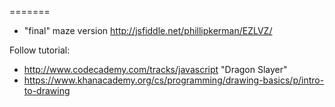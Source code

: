 
=======
* "final" maze version http://jsfiddle.net/phillipkerman/EZLVZ/

Follow tutorial:
* http://www.codecademy.com/tracks/javascript "Dragon Slayer"
* https://www.khanacademy.org/cs/programming/drawing-basics/p/intro-to-drawing